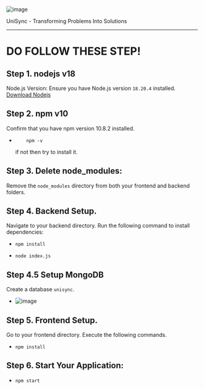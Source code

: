 ![image](https://github.com/user-attachments/assets/b5034438-be34-46aa-9cc3-71e5006675f9)

UniSync - Transforming Problems Into Solutions

---

# DO FOLLOW THESE STEP!

## Step 1. nodejs v18

Node.js Version: Ensure you have Node.js version `18.20.4` installed. [Download Nodejs](https://nodejs.org/en/download/prebuilt-installer/current)

## Step 2. npm v10

Confirm that you have npm version 10.8.2 installed.

- ```shell
      npm -v
  ```
  if not then try to install it.

## Step 3. Delete node_modules:

Remove the `node_modules` directory from both your frontend and backend folders.

## Step 4. Backend Setup.

Navigate to your backend directory.
Run the following command to install dependencies:

- ```shell
  npm install
  ```

- ```shell
  node index.js
  ```

## Step 4.5 Setup MongoDB

Create a database `unisync`.

- ![image](https://github.com/user-attachments/assets/9bea1d34-f12d-4274-be35-bd6dc327b9a1)

## Step 5. Frontend Setup.

Go to your frontend directory.
Execute the following commands.

- ```shell
  npm install
  ```

## Step 6. Start Your Application:

- ```shell
  npm start
  ```
